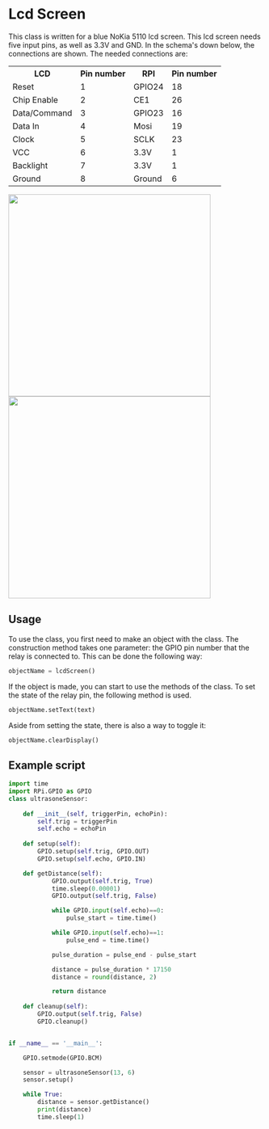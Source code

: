 # Lcd Screen

This class is written for a blue NoKia 5110 lcd screen. This lcd screen needs five input pins, as well as 3.3V and GND. In the schema's down below, the connections are shown. The needed connections are:

<table>
    <tr>
        <th>LCD</th>
        <th>Pin number</th>        
        <th>RPI</th>
        <th>Pin number</th>
    </tr>
    <tr>
        <td>Reset</td>
        <td>1</td>
        <td>GPIO24</td>
        <td>18</td>
    </tr>    
    <tr>
        <td>Chip Enable</td>
        <td>2</td>
        <td>CE1</td>
        <td>26</td>
    </tr>
    <tr>
        <td>Data/Command</td>
        <td>3</td>
        <td>GPIO23</td>
        <td>16</td>
    </tr>
    <tr>
        <td>Data In</td>
        <td>4</td>
        <td>Mosi</td>
        <td>19</td>
    </tr>
    <tr>
        <td>Clock</td>
        <td>5</td>
        <td>SCLK</td>
        <td>23</td>
    </tr>
    <tr>
        <td>VCC</td>
        <td>6</td>
        <td>3.3V</td>
        <td>1</td>
    </tr>
    <tr>
        <td>Backlight</td>
        <td>7</td>
        <td>3.3V</td>
        <td>1</td>
    </tr>    
    <tr>
        <td>Ground</td>
        <td>8</td>
        <td>Ground</td>
        <td>6</td>
    </tr>
</table>

<img src="fritzing.png" height="400px"> <img src="schema.png" height="400px">

## Usage


To use the class, you first need to make an object with the class. The construction method takes one parameter: the GPIO pin number that the relay is connected to.
This can be done  the following way:

```python
objectName = lcdScreen()
```

If the object is made, you can start to use the methods of the class. To set the state of the relay pin, the following method is used.

```python
objectName.setText(text)
```

Aside from setting the state, there is also a way to toggle it:

```python
objectName.clearDisplay()
```

## Example script
```python
import time
import RPi.GPIO as GPIO
class ultrasoneSensor:
    
    def __init__(self, triggerPin, echoPin):
        self.trig = triggerPin
        self.echo = echoPin
    
    def setup(self):
        GPIO.setup(self.trig, GPIO.OUT)
        GPIO.setup(self.echo, GPIO.IN)

    def getDistance(self):
            GPIO.output(self.trig, True)
            time.sleep(0.00001)
            GPIO.output(self.trig, False)

            while GPIO.input(self.echo)==0:
                pulse_start = time.time()

            while GPIO.input(self.echo)==1:
                pulse_end = time.time()

            pulse_duration = pulse_end - pulse_start

            distance = pulse_duration * 17150
            distance = round(distance, 2)

            return distance
        
    def cleanup(self):
        GPIO.output(self.trig, False)
        GPIO.cleanup()


if __name__ == '__main__':

    GPIO.setmode(GPIO.BCM)

    sensor = ultrasoneSensor(13, 6)
    sensor.setup()

    while True:
        distance = sensor.getDistance()
        print(distance)
        time.sleep(1)
```